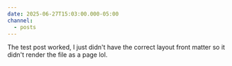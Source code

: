 ```yaml
---
date: 2025-06-27T15:03:00.000-05:00
channel:
  - posts
---
```


The test post worked, I just didn't have the correct layout front matter so it didn't render the file as a page lol. 
